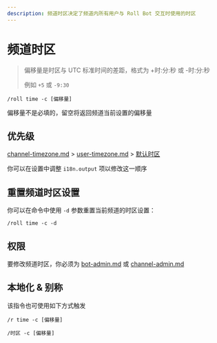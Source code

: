 ```yaml
---
description: 频道时区决定了频道内所有用户与 Roll Bot 交互时使用的时区
---
```


# 频道时区

> 偏移量是时区与 UTC 标准时间的差距，格式为 +时:分:秒 或 -时:分:秒
>
> 例如 `+5` 或 `-9:30`

```
/roll time -c [偏移量]
```

偏移量不是必填的，留空将返回频道当前设置的偏移量

## 优先级

[channel-timezone.md](channel-timezone.md "mention") > [user-timezone.md](user-timezone.md "mention") > [默认时区](../configuration/basic.md#defaulttimeoffset)

你可以在设置中调整 `i18n.output` 项以修改这一顺序

## 重置频道时区设置

你可以在命令中使用 `-d` 参数重置当前频道的时区设置：

```
/roll time -c -d
```

## 权限

要修改频道时区，你必须为 [bot-admin.md](../permission/bot-admin.md "mention") 或 [channel-admin.md](../permission/channel-admin.md "mention")

## 本地化 & 别称

该指令也可使用如下方式触发

```
/r time -c [偏移量]

/时区 -c [偏移量]
```
